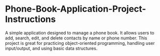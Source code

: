 # Phone-Book-Application-Project-Instructions
A simple application designed to manage a phone book. It allows users to add, search, edit, and delete contacts by name or phone number. This project is great for practicing object-oriented programming, handling user input/output, and using basic data structures.
